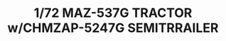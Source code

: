 ---
title: "1/72 MAZ-537G TRACTOR w/CHMZAP-5247G SEMITRRAILER"
price: "4700" 
desc: "Maketa"
img_path: "/assets/img/TAKO5004.jpg"
brand: "N/A"
available: false
special_offer: false
new: false
soon: false
cat: "0010000"
subcat: "0013100"
subsubcat: "0N/A"
sifra: "TAKO5004"
---